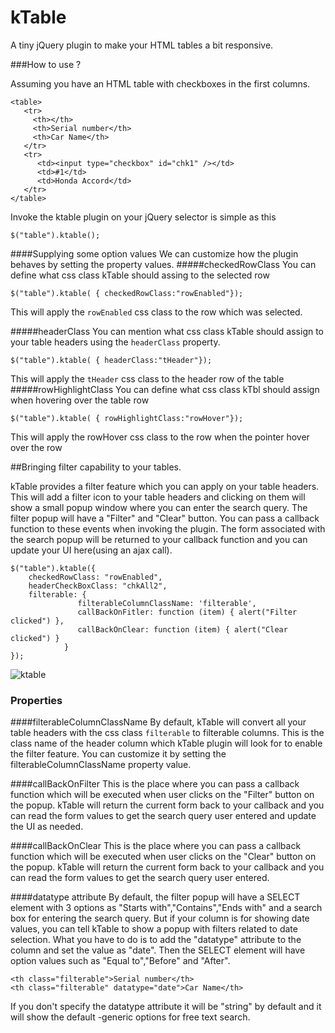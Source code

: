 kTable
====

A tiny jQuery plugin to make your HTML tables a bit responsive. 

###How to use ?

Assuming you have an HTML table with checkboxes in the  first columns.
    
    <table>
       <tr>
         <th></th>
         <th>Serial number</th>
         <th>Car Name</th>
       </tr>
       <tr>
          <td><input type="checkbox" id="chk1" /></td>
          <td>#1</td>
          <td>Honda Accord</td>
       </tr>          
    </table>

Invoke the ktable plugin on your jQuery selector is simple as this


    $("table").ktable();


####Supplying some option values
We can customize how the plugin behaves by setting the property values.
#####checkedRowClass
You can define what css class kTable should assing to the selected row

    $("table").ktable( { checkedRowClass:"rowEnabled"});


This will apply the `rowEnabled` css class to the row which was selected.

#####headerClass
You can mention what css class kTable should assign to your table headers using the `headerClass` property.

    $("table").ktable( { headerClass:"tHeader"});

This will apply the `tHeader` css class to the header row of the table
#####rowHighlightClass
You can define what css class kTbl should assign when hovering over the table row

    $("table").ktable( { rowHighlightClass:"rowHover"});


This will apply the rowHover css class to the row when the pointer hover over the row

##Bringing filter capability to your tables.

kTable provides a filter feature which you can apply on your table headers. This will add a filter icon to your table headers and clicking on them will show a small popup window where you can enter the search query. The filter popup will have a "Filter" and "Clear" button. You can pass a callback function to these events when invoking the plugin. The form associated with the search popup will be returned to your callback function and you can update your UI here(using an ajax call).



    $("table").ktable({
        checkedRowClass: "rowEnabled",
        headerCheckBoxClass: "chkAll2",
        filterable: {
                   filterableColumnClassName: 'filterable',
                   callBackOnFitler: function (item) { alert("Filter clicked") },
                   callBackOnClear: function (item) { alert("Clear clicked") }
                }
    });
    

![ ktable](https://f.cloud.github.com/assets/144469/1021494/76f6ce24-0d08-11e3-9e46-6ad407fef325.png)

### Properties
####filterableColumnClassName
 By default, kTable will convert all your table headers with the css class `filterable` to filterable columns. This is the class name of the header column which kTable plugin will look for to enable the filter feature.  You can customize it by setting the filterableColumnClassName property value.

####callBackOnFilter 
 This is the place where you can pass a callback function which will be executed when user clicks on the "Filter" button on the popup. kTable will return the current form back to your callback and you can read the form values to get the search query user entered and update the UI as needed.

####callBackOnClear
  This is the place where you can pass a callback function which will be executed when user clicks on the "Clear" button on the popup. kTable will return the current form back to your callback and you can read the form values to get the search query user entered.

####datatype attribute
By default, the filter popup will have a SELECT element with 3 options as "Starts with","Contains","Ends with" and a search box for entering the search query. But if your column is for showing date values, you can tell kTable to show a popup with filters related to date selection. What you have to do is to add the "datatype" attribute to the column and set the value as "date". Then the SELECT element will have option values such as "Equal to","Before" and "After".

    <th class="filterable">Serial number</th>
    <th class="filterable" datatype="date">Car Name</th>

If you don't specify the datatype attribute it will be "string" by default and it will show the default -generic options for free text search.